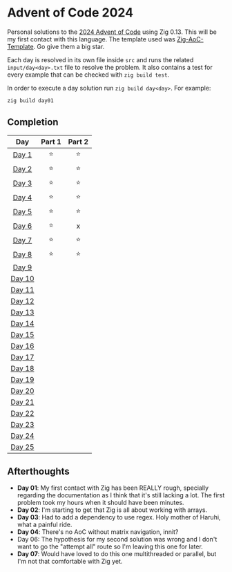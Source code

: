 # Advent of Code 2024

Personal solutions to the [2024 Advent of Code](https://adventofcode.com/2024) using Zig 0.13.
This will be my first contact with this language. The template
used was [Zig-AoC-Template](https://github.com/SpexGuy/Zig-AoC-Template). Go give them a big star.

Each day is resolved in its own file inside `src` and runs
the related `input/day<day>.txt` file to resolve the problem.
It also contains a test for every example that can be checked
with `zig build test`.

In order to execute a day solution run `zig build day<day>`.
For example:

```sh
zig build day01
```

## Completion

| Day | Part 1 | Part 2 |
| :---: | :---: | :---: |
| [Day 1](https://adventofcode.com/2024/day/1) | ⭐ | ⭐ |
| [Day 2](https://adventofcode.com/2024/day/2) | ⭐ | ⭐ |
| [Day 3](https://adventofcode.com/2024/day/3) | ⭐ | ⭐ |
| [Day 4](https://adventofcode.com/2024/day/4) | ⭐ | ⭐ |
| [Day 5](https://adventofcode.com/2024/day/5) | ⭐ | ⭐ |
| [Day 6](https://adventofcode.com/2024/day/6) | ⭐ | x |
| [Day 7](https://adventofcode.com/2024/day/7) | ⭐ | ⭐ |
| [Day 8](https://adventofcode.com/2024/day/8) | ⭐ | ⭐ |
| [Day 9](https://adventofcode.com/2024/day/9) |   |   |
| [Day 10](https://adventofcode.com/2024/day/10) |   |   |
| [Day 11](https://adventofcode.com/2024/day/11) |   |   |
| [Day 12](https://adventofcode.com/2024/day/12) |   |   |
| [Day 13](https://adventofcode.com/2024/day/13) |   |   |
| [Day 14](https://adventofcode.com/2024/day/14) |   |   |
| [Day 15](https://adventofcode.com/2024/day/15) |   |   |
| [Day 16](https://adventofcode.com/2024/day/16) |   |   |
| [Day 17](https://adventofcode.com/2024/day/17) |   |   |
| [Day 18](https://adventofcode.com/2024/day/18) |   |   |
| [Day 19](https://adventofcode.com/2024/day/19) |   |   |
| [Day 20](https://adventofcode.com/2024/day/20) |   |   |
| [Day 21](https://adventofcode.com/2024/day/21) |   |   |
| [Day 22](https://adventofcode.com/2024/day/22) |   |   |
| [Day 23](https://adventofcode.com/2024/day/23) |   |   |
| [Day 24](https://adventofcode.com/2024/day/24) |   |   |
| [Day 25](https://adventofcode.com/2024/day/25) |   |   |

## Afterthoughts

- **Day 01**: My first contact with Zig has been REALLY rough, specially regarding the
documentation as I think that it's still lacking a lot. The first problem
took my hours when it should have been minutes.
- **Day 02**: I'm starting to get that Zig is all about working with arrays.
- **Day 03**: Had to add a dependency to use regex. Holy mother of Haruhi, what a painful ride.
- **Day 04**: There's no AoC without matrix navigation, innit?
- Day 06: The hypothesis for my second solution was wrong and I don't want to go the "attempt all" route so I'm leaving this one for later.
- **Day 07**: Would have loved to do this one multithreaded or parallel, but I'm not that comfortable with Zig yet.
